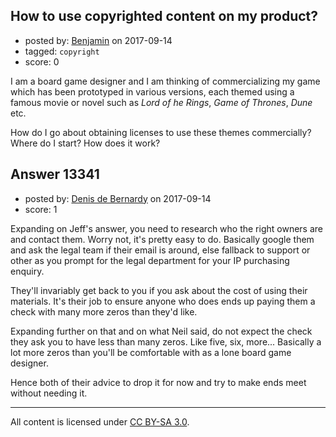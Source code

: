 ## How to use copyrighted content on my product?

- posted by: [Benjamin](https://stackexchange.com/users/369843/benjamin) on 2017-09-14
- tagged: `copyright`
- score: 0

I am a board game designer and I am thinking of commercializing my game which has been prototyped in various versions, each themed using a famous movie or novel such as *Lord of he Rings*, *Game of Thrones*, *Dune* etc.

How do I go about obtaining licenses to use these themes commercially? Where do I start? How does it work?


## Answer 13341

- posted by: [Denis de Bernardy](https://stackexchange.com/users/182468/denis-de-bernardy) on 2017-09-14
- score: 1

Expanding on Jeff's answer, you need to research who the right owners are and contact them. Worry not, it's pretty easy to do. Basically google them and ask the legal team if their email is around, else fallback to support or other as you prompt for the legal department for your IP purchasing enquiry.

They'll invariably get back to you if you ask about the cost of using their materials. It's their job to ensure anyone who does ends up paying them a check with many more zeros than they'd like.

Expanding further on that and on what Neil said, do not expect the check they ask you to have less than many zeros. Like five, six, more... Basically a lot more zeros than you'll be comfortable with as a lone board game designer.

Hence both of their advice to drop it for now and try to make ends meet without needing it.



---

All content is licensed under [CC BY-SA 3.0](https://creativecommons.org/licenses/by-sa/3.0/).
